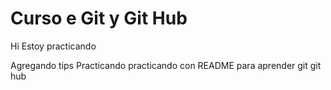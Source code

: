 # Curso e Git y Git Hub

Hi Estoy practicando

Agregando tips
Practicando practicando con README para aprender git git hub
